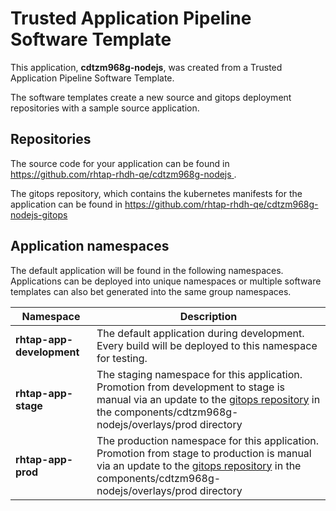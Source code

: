 # Trusted Application Pipeline Software Template

This application, **cdtzm968g-nodejs**, was created from a Trusted Application Pipeline Software Template.

The software templates create a new source and gitops deployment repositories with a sample source application. 

## Repositories

The source code for your application can be found in [https://github.com/rhtap-rhdh-qe/cdtzm968g-nodejs ](https://github.com/rhtap-rhdh-qe/cdtzm968g-nodejs ).
 
The gitops repository, which contains the kubernetes manifests for the application can be found in 
[https://github.com/rhtap-rhdh-qe/cdtzm968g-nodejs-gitops ](https://github.com/rhtap-rhdh-qe/cdtzm968g-nodejs-gitops ) 

## Application namespaces 

The default application will be found in the following namespaces. Applications can be deployed into unique namespaces or multiple software templates can also bet generated into the same group namespaces.  

|  Namespace   |  Description   |  
| -------- | -------- |   
| **rhtap-app-development** | The default application during development. Every build will be deployed to this namespace for testing. | 
| **rhtap-app-stage** | The staging namespace for this application. Promotion from development to stage is manual via an update to the [gitops repository](https://github.com/rhtap-rhdh-qe/cdtzm968g-nodejs-gitops ) in the components/cdtzm968g-nodejs/overlays/prod directory |  
| **rhtap-app-prod** | The production namespace for this application. Promotion from stage to production is manual via an update to the [gitops repository](https://github.com/rhtap-rhdh-qe/cdtzm968g-nodejs-gitops ) in the components/cdtzm968g-nodejs/overlays/prod directory | 